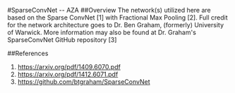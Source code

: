 #SparseConvNet -- AZA
##Overview
The network(s) utilized here are based on the Sparse ConvNet [1] with Fractional Max Pooling [2]. Full credit for the network architecture goes to Dr. Ben Graham, (formerly) University of Warwick. More information may also be found at Dr. Graham's SparseConvNet GitHub repository [3]

##References
1. https://arxiv.org/pdf/1409.6070.pdf
2. https://arxiv.org/pdf/1412.6071.pdf
3. https://github.com/btgraham/SparseConvNet
